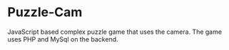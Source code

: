 # Puzzle-Cam
JavaScript based complex puzzle game that uses the camera. The game uses PHP and MySql on the backend. 


